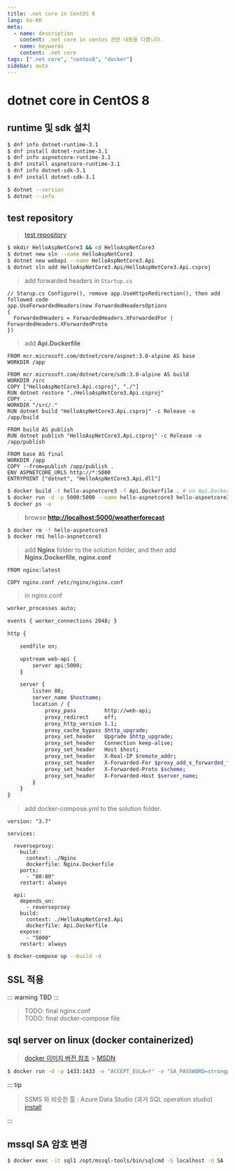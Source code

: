 ```yaml
---
title: .net core in CentOS 8
lang: ko-KR
meta:
  - name: description
    content: .net core in centos 관련 내용을 다룹니다.
  - name: keywords
    content: .net core
tags: [".net core", "centos8", "docker"]
sidebar: auto
---
```


# dotnet core in CentOS 8

<TagLinks />

## runtime 및 sdk 설치

```bash
$ dnf info dotnet-runtime-3.1
$ dnf install dotnet-runtime-3.1
$ dnf info aspnetcore-runtime-3.1
$ dnf install aspnetcore-runtime-3.1
$ dnf info dotnet-sdk-3.1
$ dnf install dotnet-sdk-3.1

$ dotnet --version
$ dotnet --info
```

## test repository

> [test repository](https://github.com/shockzinfinity/dotnetcore-dockerized.git)

```bash
$ mkdir HelloAspNetCore3 && cd HelloAspNetCore3
$ dotnet new sln --name HelloAspNetCore3
$ dotnet new webapi --name HelloAspNetCore3.Api
$ dotnet sln add HelloAspNetCore3.Api/HelloAspNetCore3.Api.csproj
```

> add forwarded headers in `Startup.cs`

```dotnet
// Starup.cs Configure(), remove app.UseHttpsRedirection(), then add followed code
app.UseForwardedHeaders(new ForwardedHeadersOptions
{
  ForwardedHeaders = ForwardedHeaders.XForwardedFor | ForwardedHeaders.XForwardedProto
})
```

> add **Api.Dockerfile**

```docker
FROM mcr.microsoft.com/dotnet/core/aspnet:3.0-alpine AS base
WORKDIR /app

FROM mcr.microsoft.com/dotnet/core/sdk:3.0-alpine AS build
WORKDIR /src
COPY ["HelloAspNetCore3.Api.csproj", "./"]
RUN dotnet restore "./HelloAspNetCore3.Api.csproj"
COPY . .
WORKDIR "/src/."
RUN dotnet build "HelloAspNetCore3.Api.csproj" -c Release -o /app/build

FROM build AS publish
RUN dotnet publish "HelloAspNetCore3.Api.csproj" -c Release -o /app/publish

FROM base AS final
WORKDIR /app
COPY --from=publish /app/publish .
ENV ASPNETCORE_URLS http://*:5000
ENTRYPOINT ["dotnet", "HelloAspNetCore3.Api.dll"]
```

```bash
$ docker build -t hello-aspnetcore3 -f Api.Dockerfile . # on Api.Dockerfile location
$ docker run -d -p 5000:5000 --name hello-aspnetcore3 hello-aspnetcore3
$ docker ps -a
```

> browse **[http://localhost:5000/weatherforecast](http://localhost:5000/weatherforecast)**

```bash
$ docker rm -f hello-aspnetcore3
$ docker rmi hello-aspnetcore3
```

> add **Nginx** folder to the solution folder, and then add **Nginx.Dockerfile**, **nginx.conf**

```docker
FROM nginx:latest

COPY nginx.conf /etc/nginx/nginx.conf
```

> in nginx.conf

```bash
worker_processes auto;

events { worker_connections 2048; }

http {

    sendfile on;

    upstream web-api {
        server api:5000;
    }

    server {
        listen 80;
        server_name $hostname;
        location / {
            proxy_pass         http://web-api;
            proxy_redirect     off;
            proxy_http_version 1.1;
            proxy_cache_bypass $http_upgrade;
            proxy_set_header   Upgrade $http_upgrade;
            proxy_set_header   Connection keep-alive;
            proxy_set_header   Host $host;
            proxy_set_header   X-Real-IP $remote_addr;
            proxy_set_header   X-Forwarded-For $proxy_add_x_forwarded_for;
            proxy_set_header   X-Forwarded-Proto $scheme;
            proxy_set_header   X-Forwarded-Host $server_name;
        }
    }
}
```

> add docker-compose.yml to the solution folder.

```docker
version: "3.7"

services:

  reverseproxy:
    build:
      context: ./Nginx
      dockerfile: Nginx.Dockerfile
    ports:
      - "80:80"
    restart: always

  api:
    depends_on:
      - reverseproxy
    build:
      context: ./HelloAspNetCore3.Api
      dockerfile: Api.Dockerfile
    expose:
      - "5000"
    restart: always
```

```bash
$ docker-compose up --build -d
```

## SSL 적용

::: warning
TBD
:::

> TODO: final nginx.conf  
> TODO: final docker-compose file

## sql server on linux (docker containerized)

> [docker 이미지 버전 참조](https://hub.docker.com/_/microsoft-mssql-server) > [MSDN](https://docs.microsoft.com/ko-kr/sql/linux/quickstart-install-connect-docker?view=sql-server-ver15&pivots=cs1-bash)

```bash
$ docker run -d -p 1433:1433 -e "ACCEPT_EULA=Y" -e "SA_PASSWORD=strongpassword" --name sql1 mcr.microsoft.com/mssql/server:2019-latest
```

::: tip

> SSMS 와 비슷한 툴 : Azure Data Studio (과거 SQL operation studio)  
> [install](https://docs.microsoft.com/en-us/sql/azure-data-studio/download-azure-data-studio?view=sql-server-ver15)

:::

## mssql SA 암호 변경

```bash
$ docker exec -it sql1 /opt/mssql-tools/bin/sqlcmd -S localhost -U SA -P "password" -Q 'ALTER LOGIN SA WITH PASSWORD="password"'
```
